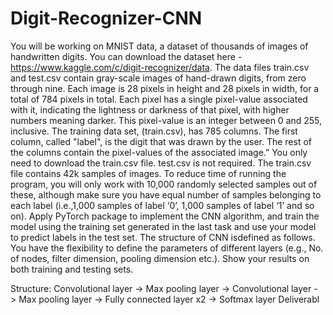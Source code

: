 # Digit-Recognizer-CNN

You will be working on MNIST data, a dataset of thousands of images of handwritten digits. You can
download the dataset here - https://www.kaggle.com/c/digit-recognizer/data. The data files train.csv
and test.csv contain gray-scale images of hand-drawn digits, from zero through nine. Each image is 28
pixels in height and 28 pixels in width, for a total of 784 pixels in total. Each pixel has a single pixel-value
associated with it, indicating the lightness or darkness of that pixel, with higher numbers meaning
darker. This pixel-value is an integer between 0 and 255, inclusive. The training data set, (train.csv), has
785 columns. The first column, called "label", is the digit that was drawn by the user. The rest of the
columns contain the pixel-values of the associated image.” You only need to download the train.csv file.
test.csv is not required. The train.csv file contains 42k samples of images. To reduce time of running the
program, you will only work with 10,000 randomly selected samples out of these, although make sure
you have equal number of samples belonging to each label (i.e.,1,000 samples of label ‘0’, 1,000 samples
of label ‘1’ and so on).
Apply PyTorch package to implement the CNN algorithm, and train the model using the training set
generated in the last task and use your model to predict labels in the test set. The structure of CNN
isdefined as follows. You have the flexibility to define the parameters of different layers (e.g., No. of
nodes, filter dimension, pooling dimension etc.). Show your results on both training and testing sets.

Structure:
Convolutional layer -> Max pooling layer -> Convolutional layer - > Max pooling layer -> Fully connected
layer x2 -> Softmax layer
Deliverabl
